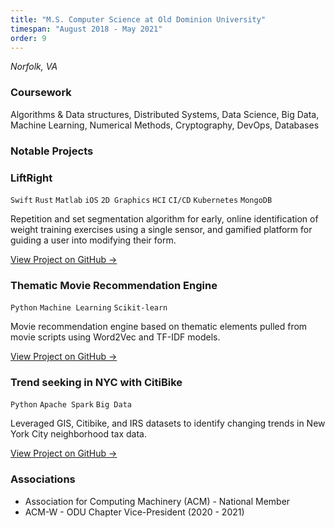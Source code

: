 ```yaml
---
title: "M.S. Computer Science at Old Dominion University"
timespan: "August 2018 - May 2021"
order: 9
---
```


*Norfolk, VA*

### Coursework
Algorithms & Data structures, Distributed Systems, Data Science, Big Data, Machine Learning, Numerical Methods, Cryptography, DevOps, Databases

### Notable Projects

### LiftRight
`Swift` `Rust` `Matlab` `iOS` `2D Graphics` `HCI` `CI/CD` `Kubernetes` `MongoDB`

Repetition and set segmentation algorithm for early, online identification of weight training exercises using a single sensor, and gamified platform for guiding a user into modifying their form.

[View Project on GitHub →](https://github.com/LiftRight)

### Thematic Movie Recommendation Engine
`Python` `Machine Learning` `Scikit-learn`

Movie recommendation engine based on thematic elements pulled from movie scripts using Word2Vec and TF-IDF models.

[View Project on GitHub →](https://github.com/lamalex/ODU/blob/main/cs620-data-science/Alex_Launi_CS620.ipynb)

### Trend seeking in NYC with CitiBike
`Python` `Apache Spark` `Big Data`

Leveraged GIS, Citibike, and IRS datasets to identify changing trends in New York City neighborhood tax data.

[View Project on GitHub →](https://github.com/lamalex/ODU/tree/main/cs724-bigdata-capstone)

### Associations
- Association for Computing Machinery (ACM) - National Member
- ACM-W - ODU Chapter Vice-President (2020 - 2021)
